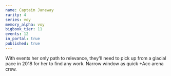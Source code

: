 ```yaml
---
name: Captain Janeway
rarity: 4
series: voy
memory_alpha: voy
bigbook_tier: 11
events: 12
in_portal: true
published: true
---
```


With events her only path to relevance, they'll need to pick up from a glacial pace in 2018 for her to find any work. Narrow window as quick +Acc arena crew.
